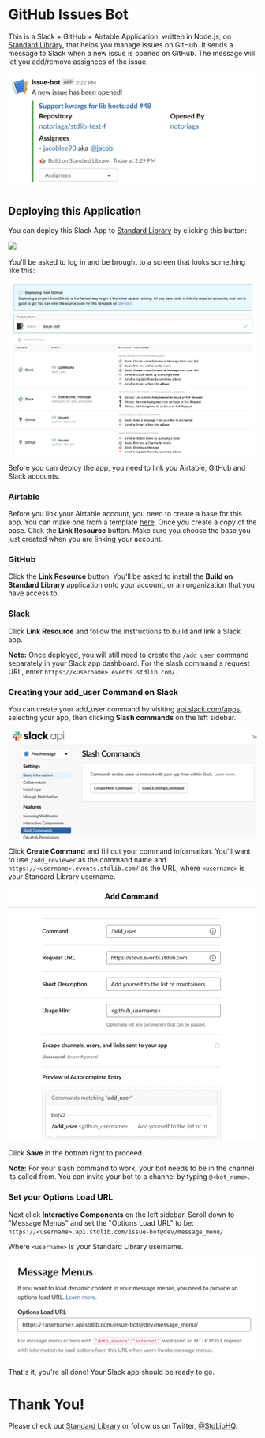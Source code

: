 # GitHub Issues Bot

This is a Slack + GitHub + Airtable Application, written in Node.js,
on [Standard Library](https://stdlib.com), that helps you manage issues on GitHub. It sends a message to Slack when a new issue is opened on GitHub. The message will let you add/remove assignees of the issue.

![](./readme/images/message.png)

## Deploying this Application

You can deploy this Slack App to [Standard Library](https://stdlib.com) by clicking this button:

[<img src="https://deploy.stdlib.com/static/images/deploy.svg" width="192">](https://deploy.stdlib.com/)

You'll be asked to log in and be brought to a screen that looks something like this:

![](./readme/images/deploy.png)

Before you can deploy the app, you need to link you Airtable, GitHub and Slack accounts.

### Airtable

Before you link your Airtable account, you need to create a base for this app. You can make one from a template
[here](https://airtable.com/addBaseFromShare/shrhwTMHWsR0CwHHq). Once you create a copy of the base. Click the **Link Resource** button. Make
sure you choose the base you just created when you are linking your account.


### GitHub

Click the **Link Resource** button. You'll be asked to install the **Build on Standard Library** application onto your account,
or an organization that you have access to.

### Slack

Click **Link Resource** and follow the instructions to build and link a Slack app.

**Note:** Once deployed, you will still need to create the `/add_user` command separately in your Slack app dashboard.
For the slash command's request URL, enter `https://<username>.events.stdlib.com/`.

### Creating your add_user Command on Slack

You can create your add_user command by visiting [api.slack.com/apps](https://api.slack.com/apps),
selecting your app, then clicking **Slash commands** on the left sidebar.

![](./readme/images/slack-create-command.png)

Click **Create Command** and fill out your command information. You'll want to
use `/add_reviewer` as the command name and `https://<username>.events.stdlib.com/` as the
URL, where `<username>` is your Standard Library username.

![](./readme/images/slack-command-info.png)

Click **Save** in the bottom right to proceed.

**Note:** For your slash command to work, your bot needs to be in the channel its called from. You can invite your bot
to a channel by typing `@<bot_name>`.

### Set your Options Load URL

Next click **Interactive Components** on the left sidebar.
Scroll down to "Message Menus" and set the "Options Load URL" to be:
`https://<username>.api.stdlib.com/issue-bot@dev/message_menu/`

Where `<username>` is your Standard Library username.

![](./readme/images/message-menu.png)

That's it, you're all done! Your Slack app should be ready to go.

# Thank You!

Please check out [Standard Library](https://stdlib.com/) or follow us on Twitter,
[@StdLibHQ](https://twitter.com/@StdLibHQ).
